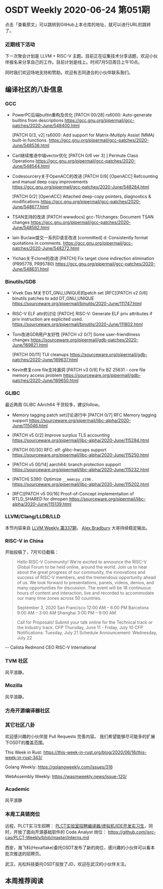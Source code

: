 # OSDT Weekly 2020-06-24 第051期

点击「查看原文」可以跳转到GitHub上本仓库的地址，就可以进行URL的跳转了。

### 近期线下活动

下一次聚会计划是 LLVM + RISC-V 主题。目前正在征集技术分享话题，欢迎小伙伴报名来分享自己的工作。目前计划是线上。时间7月5日周日上午10点。

同时我们欢迎场地支持和赞助。欢迎有志同道合的小伙伴联系我们。

## 编译社区的八卦信息

### GCC

- PowerPC后端builtin重构及优化
  [PATCH 00/28] rs6000: Auto-generate builtins from descriptions
  https://gcc.gnu.org/pipermail/gcc-patches/2020-June/548400.html

  [PATCH 0/3, v2] rs6000: Add support for Matrix-Multiply Assist (MMA) built-in functions.
  https://gcc.gnu.org/pipermail/gcc-patches/2020-June/548536.html

- Carl继续推进中端vector优化
  [PATCH 0/6 ver 3] ] Permute Class Operations
  https://gcc.gnu.org/pipermail/gcc-patches/2020-June/548544.html

- Codesourcery关于OpenACC的改进
  [PATCH 0/9] [OpenACC] Refcounting and manual deep copy improvements
  https://gcc.gnu.org/pipermail/gcc-patches/2020-June/548284.html

  [PATCH 0/2] [OpenACC] Attached deep-copy pointers, diagnostics & modifications
  https://gcc.gnu.org/pipermail/gcc-patches/2020-June/548677.html

- TSAN支持的改进
  [PATCH wwwdocs] gcc-11/changes: Document TSAN changes
  https://gcc.gnu.org/pipermail/gcc-patches/2020-June/548592.html

- Iain Buclaw提交一系列D语言改进
  [committed] d: Consistently format quotations in comments.
  https://gcc.gnu.org/pipermail/gcc-patches/2020-June/548272.html

- Yichao关于clone的改进
  [PATCH] Fix target clone indirection elimination (PR95778, PR95780)
  https://gcc.gnu.org/pipermail/gcc-patches/2020-June/548631.html


### Binutils/GDB

- Vivek Das M关于DT_GNU_UNIQUE的patch set
  [RFC][PATCH v2 0/6] binutils patches to add DT_GNU_UNIQUE
  https://sourceware.org/pipermail/binutils/2020-June/111747.html

- RISC-V ELF attr的讨论
  [PATCH] RISC-V: Generate ELF priv attributes if priv instruction are explicited used.
  https://sourceware.org/pipermail/binutils/2020-June/111802.html

- Tom改进GDB用户友好性
  [PATCH v2 0/7] Some user-friendliness changes
  https://sourceware.org/pipermail/gdb-patches/2020-June/169821.html

  [PATCH 00/11] TUI cleanups
  https://sourceware.org/pipermail/gdb-patches/2020-June/169637.html

- Kevin修复core file支持漏洞
  [PATCH v3 0/9] Fix BZ 25631 - core file memory access problem
  https://sourceware.org/pipermail/gdb-patches/2020-June/169650.html


### GLIBC

最近两周 GLIBC AArch64 干货较多，建议follow。
- Memory tagging patch set讨论进行中
  [PATCH 0/7] RFC Memory tagging support
  https://sourceware.org/pipermail/libc-alpha/2020-June/115046.html

- [PATCH v5 0/2] Improve surplus TLS accounting
  https://sourceware.org/pipermail/libc-alpha/2020-June/115284.html

- [PATCH 00/30] RFC: elf: glibc-hwcaps support
  https://sourceware.org/pipermail/libc-alpha/2020-June/115250.html

- [PATCH v5 00/14] aarch64: branch protection support
  https://sourceware.org/pipermail/libc-alpha/2020-June/115232.html

- [PATCH] S390: Optimize `__memcpy_z196` .
  https://sourceware.org/pipermail/libc-alpha/2020-June/115202.html

- [RFC][PATCH v5 00/16] Proof-of-Concept implementation of RTLD_SHARED for dlmopen
  https://sourceware.org/pipermail/libc-alpha/2020-June/115139.html

### LLVM/Clang/LLDB/LLD

本节内容来自 [LLVM Weekly 第337期](http://llvmweekly.org/issue/337)，
[Alex Bradbury](https://www.linkedin.com/in/alex-bradbury/) 大哥持续稳定输出。


### RISC-V in China

开始投稿了，7月10日截稿：

> Hello RISC-V Community!
> We're excited to announce the RISC-V Global Forum to be held online, around the world. Join us to hear about the great progress of our community, the innovations and success of RISC-V members, and the tremendous opportunity ahead of us. We look forward to presentations, panels, videos, demos, and many opportunities for discussion. The event will be 18 continuous hours of content and interaction, live and recorded to accommodate our many time zones across 50 countries.
>
> September 3, 2020
> San Francisco     12:00 AM – 6:00 PM
> Barcelona            9:00 AM – 3:00 AM
> Shanghai             3:00 PM – 9:00 AM

> Call for Proposals!
> Submit your talk online for the Technical track or the Industry track.
> CFP Thursday, June 11 - Friday, July 10
> CFP Notifications: Tuesday, July 21
> Schedule Announcement: Wednesday, July 22

--
Calista Redmond
CEO RISC-V International

### TVM 社区

风平浪静。

### Mozilla

风平浪静。

### 方舟开源编译器社区

### 其它社区八卦

欢迎感兴趣的小伙伴提 Pull Requests 完善内容。
我们希望能够尽可能多的扩展下OSDT的覆盖范围。

This Week in Rust:
https://this-week-in-rust.org/blog/2020/06/16/this-week-in-rust-343/

Golang Weekly:
https://golangweekly.com/issues/316

WebAssembly Weekly:
https://wasmweekly.news/issue-120/

### Academic

风平浪静

### 本周工具链岗位

远程，PLCT实习生招聘： [PLCT实验室招聘编译器/虚拟机/IDE开发实习生](https://mp.weixin.qq.com/s/bVaNK2kVGstnZ6Onkc98zQ)，同时，开放了面向开源基础软件的 Code Analyst 岗位：
https://github.com/isrc-cas/PLCT-Weekly/blob/master/interns.md

西安，海飞科(Hexaflake)委托OSDT发布了新的岗位，感兴趣的小伙伴可以看本批次推送的招聘页。

武汉，兆松科技委托OSDT投放了JD，欢迎在武汉的小伙伴关注。

## 本周推荐阅读
